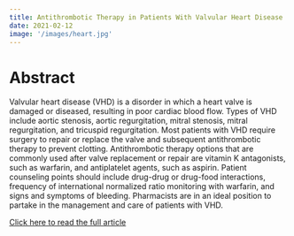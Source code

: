 ```yaml
---
title: Antithrombotic Therapy in Patients With Valvular Heart Disease 
date: 2021-02-12 
image: '/images/heart.jpg'
---
```


# Abstract

Valvular heart disease (VHD) is a disorder in which a heart valve is damaged or diseased, resulting in poor cardiac blood flow. Types of VHD include aortic stenosis, aortic regurgitation, mitral stenosis, mitral regurgitation, and tricuspid regurgitation. Most patients with VHD require surgery to repair or replace the valve and subsequent antithrombotic therapy to prevent clotting. Antithrombotic therapy options that are commonly used after valve replacement or repair are vitamin K antagonists, such as warfarin, and antiplatelet agents, such as aspirin. Patient counseling points should include drug-drug or drug-food interactions, frequency of international normalized ratio monitoring with warfarin, and signs and symptoms of bleeding. Pharmacists are in an ideal position to partake in the management and care of patients with VHD.


<a href="https://www.uspharmacist.com/article/antithrombotic-therapy-in-patients-with-valvular-heart-disease" target="_blank">Click here to read the full article</a>
